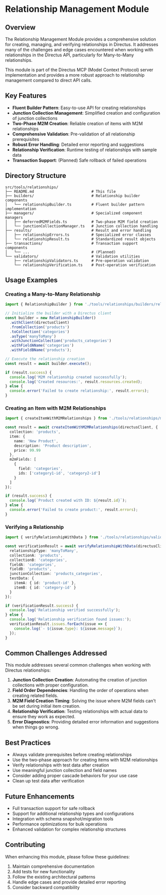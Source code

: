 # Relationship Management Module

## Overview

The Relationship Management Module provides a comprehensive solution for creating, managing, and verifying relationships in Directus. It addresses many of the challenges and edge cases encountered when working with relationships in the Directus API, particularly for Many-to-Many relationships.

This module is part of the Directus MCP (Model Context Protocol) server implementation and provides a more robust approach to relationship management compared to direct API calls.

## Key Features

- **Fluent Builder Pattern**: Easy-to-use API for creating relationships
- **Junction Collection Management**: Simplified creation and configuration of junction collections
- **Two-Phase M2M Creation**: Reliable creation of items with M2M relationships
- **Comprehensive Validation**: Pre-validation of all relationship prerequisites
- **Robust Error Handling**: Detailed error reporting and suggestions
- **Relationship Verification**: Runtime testing of relationships with sample data
- **Transaction Support**: (Planned) Safe rollback of failed operations

## Directory Structure

```
src/tools/relationships/
├── README.md                          # This file
├── builders/                          # Relationship builder components
│   └── relationshipBuilder.ts         # Fluent builder pattern implementation
├── managers/                          # Specialized component managers
│   ├── deferredM2MFields.ts           # Two-phase M2M field creation
│   └── junctionCollectionManager.ts   # Junction collection handling
├── results/                           # Result and error handling
│   ├── relationshipErrors.ts          # Specialized error classes
│   └── relationshipResult.ts          # Standardized result objects
├── transactions/                      # Transaction support components
│   └── ...                            # (Planned)
└── validators/                        # Validation utilities
    ├── relationshipValidators.ts      # Pre-operation validation
    └── relationshipVerification.ts    # Post-operation verification
```

## Usage Examples

### Creating a Many-to-Many Relationship

```typescript
import { RelationshipBuilder } from './tools/relationships/builders/relationshipBuilder';

// Initialize the builder with a Directus client
const builder = new RelationshipBuilder()
  .withClient(directusClient)
  .fromCollection('products')
  .toCollection('categories')
  .asType('manyToMany')
  .withJunctionCollection('products_categories')
  .withFieldAName('categories')
  .withFieldBName('products');

// Execute the relationship creation
const result = await builder.execute();

if (result.success) {
  console.log('M2M relationship created successfully');
  console.log('Created resources:', result.resources.created);
} else {
  console.error('Failed to create relationship:', result.errors);
}
```

### Creating an Item with M2M Relationships

```typescript
import { createItemWithM2MRelationships } from './tools/relationships/managers/deferredM2MFields';

const result = await createItemWithM2MRelationships(directusClient, {
  collection: 'products',
  item: {
    name: 'New Product',
    description: 'Product description',
    price: 99.99
  },
  m2mFields: [
    {
      field: 'categories',
      ids: ['category1-id', 'category2-id']
    }
  ]
});

if (result.success) {
  console.log(`Product created with ID: ${result.id}`);
} else {
  console.error('Failed to create product:', result.errors);
}
```

### Verifying a Relationship

```typescript
import { verifyRelationshipWithData } from './tools/relationships/validators/relationshipVerification';

const verificationResult = await verifyRelationshipWithData(directusClient, {
  relationshipType: 'manyToMany',
  collectionA: 'products',
  collectionB: 'categories',
  fieldA: 'categories',
  fieldB: 'products',
  junctionCollection: 'products_categories',
  testData: {
    itemA: { id: 'product-id' },
    itemB: { id: 'category-id' }
  }
});

if (verificationResult.success) {
  console.log('Relationship verified successfully');
} else {
  console.log('Relationship verification found issues:');
  verificationResult.issues.forEach(issue => {
    console.log(`- ${issue.type}: ${issue.message}`);
  });
}
```

## Common Challenges Addressed

This module addresses several common challenges when working with Directus relationships:

1. **Junction Collection Creation**: Automating the creation of junction collections with proper configuration.
2. **Field Order Dependencies**: Handling the order of operations when creating related fields.
3. **M2M Field Creation Timing**: Solving the issue where M2M fields can't be set during initial item creation.
4. **Relationship Verification**: Testing relationships with actual data to ensure they work as expected.
5. **Error Diagnostics**: Providing detailed error information and suggestions when things go wrong.

## Best Practices

- Always validate prerequisites before creating relationships
- Use the two-phase approach for creating items with M2M relationships
- Verify relationships with test data after creation
- Use meaningful junction collection and field names
- Consider adding proper cascade behaviors for your use case
- Clean up test data after verification

## Future Enhancements

- Full transaction support for safe rollback
- Support for additional relationship types and configurations
- Integration with schema snapshot/migration tools
- Performance optimizations for bulk operations
- Enhanced validation for complex relationship structures

## Contributing

When enhancing this module, please follow these guidelines:

1. Maintain comprehensive documentation
2. Add tests for new functionality
3. Follow the existing architectural patterns
4. Handle edge cases and provide detailed error reporting
5. Consider backward compatibility 